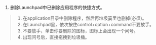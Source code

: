 1. 删除Launchpad中已删除应用程序的快捷方式。
  >1. 在application目录中删除程序，然后再垃圾篓里也删掉(必须)。  
  >2. 在Launchpad里，依次按住control+option+command不要放手。   
  >3. 不要放手，单击你要删除的图标，图标上会出现一个问号。  
  >4. 出现问号后，直接拖拽到垃圾桶。  

